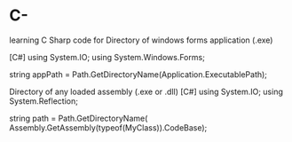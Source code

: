 # C-
learning C Sharp code for 
Directory of windows forms application (.exe)

[C#]
using System.IO;
using System.Windows.Forms;

string appPath = Path.GetDirectoryName(Application.ExecutablePath);


Directory of any loaded assembly (.exe or .dll)
[C#]
using System.IO;
using System.Reflection;

string path = Path.GetDirectoryName( Assembly.GetAssembly(typeof(MyClass)).CodeBase);


